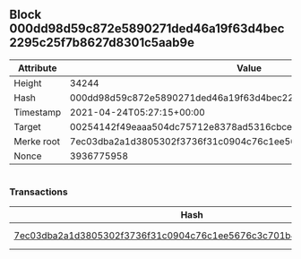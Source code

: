 ## Block 000dd98d59c872e5890271ded46a19f63d4bec2295c25f7b8627d8301c5aab9e

Attribute | Value
--- | ---
Height | 34244
Hash | 000dd98d59c872e5890271ded46a19f63d4bec2295c25f7b8627d8301c5aab9e
Timestamp | 2021-04-24T05:27:15+00:00
Target | 00254142f49eaaa504dc75712e8378ad5316cbcead634704b3734b6271167cc4
Merke root | 7ec03dba2a1d3805302f3736f31c0904c76c1ee5676c3c701b46642c08db2c26
Nonce | 3936775958

```

```

### Transactions

Hash | Amount
--- | ---
[7ec03dba2a1d3805302f3736f31c0904c76c1ee5676c3c701b46642c08db2c26](7ec03dba2a1d3805302f3736f31c0904c76c1ee5676c3c701b46642c08db2c26.md) | 10.00000000 SKEPTI 
